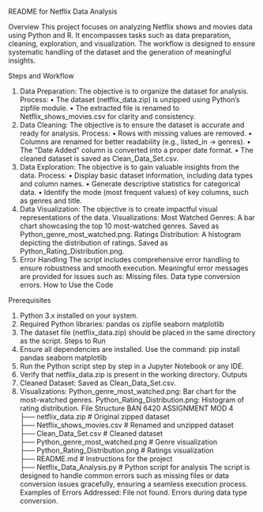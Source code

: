 README for Netflix Data Analysis 

Overview
This project focuses on analyzing Netflix shows and movies data using Python and R. It encompasses tasks such as data preparation, cleaning, exploration, and visualization.
The workflow is designed to ensure systematic handling of the dataset and the generation of meaningful insights.

Steps and Workflow
1. Data Preparation:
The objective is to organize the dataset for analysis.
Process:
•	The dataset (netflix_data.zip) is unzipped using Python’s zipfile module.
•	The extracted file is renamed to Netflix_shows_movies.csv for clarity and consistency.
2. Data Cleaning:
The objective is to ensure the dataset is accurate and ready for analysis.
Process:
•	Rows with missing values are removed.
•	Columns are renamed for better readability (e.g., listed_in → genres).
•	The "Date Added" column is converted into a proper date format.
•	The cleaned dataset is saved as Clean_Data_Set.csv.
3. Data Exploration:
The objective is to gain valuable insights from the data.
Process:
•	Display basic dataset information, including data types and column names.
•	Generate descriptive statistics for categorical data.
•	Identify the mode (most frequent values) of key columns, such as genres and title.
4. Data Visualization:
The objective is to create impactful visual representations of the data.
Visualizations:
Most Watched Genres: A bar chart showcasing the top 10 most-watched genres.
Saved as Python_genre_most_watched.png.
Ratings Distribution: A histogram depicting the distribution of ratings.
Saved as Python_Rating_Distribution.png.
5. Error Handling
The script includes comprehensive error handling to ensure robustness and smooth execution. Meaningful error messages are provided for issues such as:
Missing files.
Data type conversion errors.
How to Use the Code

Prerequisites
1. Python 3.x installed on your system.
2. Required Python libraries:
pandas
os
zipfile
seaborn
matplotlib
3. The dataset file (netflix_data.zip) should be placed in the same directory as the script.
Steps to Run
1. Ensure all dependencies are installed. Use the command:
pip install pandas seaborn matplotlib
2. Run the Python script step by step in a Jupyter Notebook or any IDE.
3. Verify that netflix_data.zip is present in the working directory.
Outputs
1. Cleaned Dataset: Saved as Clean_Data_Set.csv.
2. Visualizations:
Python_genre_most_watched.png: Bar chart for the most-watched genres.
Python_Rating_Distribution.png: Histogram of rating distribution.
File Structure
BAN 6420 ASSIGNMENT MOD 4  
├── netflix_data.zip                 # Original zipped dataset  
├── Netflix_shows_movies.csv         # Renamed and unzipped dataset  
├── Clean_Data_Set.csv               # Cleaned dataset  
├── Python_genre_most_watched.png    # Genre visualization  
├── Python_Rating_Distribution.png   # Ratings visualization  
├── README.md                        # Instructions for the project  
├── Netflix_Data_Analysis.py         # Python script for analysis
The script is designed to handle common errors such as missing files or data conversion issues gracefully, ensuring a seamless execution process.
Examples of Errors Addressed:
File not found.
Errors during data type conversion.

